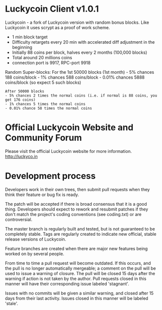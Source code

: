 Luckycoin Client v1.0.1
=======================

Luckycoin - a fork of Luckycoin version with random bonus blocks. Like Luckycoin it uses scrypt as a proof of work scheme.

   - 1 min block target
   - Difficulty retargets every 20 min with accelerated diff adjustment in the beginning
   - Initially 88 coins per block, halves every 2 months (100,000 blocks)
   - Total around 20 millions coins
   - connection port is 9917, RPC-port 9918

   Random Super-blocks:
    For the 1st 50000 blocks (1st month)
    - 5% chances 188 coins/block
    - 1% chances 588 coins/block
    - 0.01% chances 5888 coins/block (so expect 5 such blocks)

    After 50000 blocks
    - 5% chances 2 times the normal coins (i.e. if normal is 88 coins, you get 176 coins)
    - 1% chances 5 times the normal coins
    - 0.01% chance 58 times the normal coins


Official Luckycoin Website and Community Forum
==================================

Please visit the official Luckycoin website for more information.
http://luckyco.in


Development process
===================

Developers work in their own trees, then submit pull requests when
they think their feature or bug fix is ready.

The patch will be accepted if there is broad consensus that it is a
good thing.  Developers should expect to rework and resubmit patches
if they don't match the project's coding conventions (see coding.txt)
or are controversial.

The master branch is regularly built and tested, but is not guaranteed
to be completely stable. Tags are regularly created to indicate new
official, stable release versions of Luckycoin.

Feature branches are created when there are major new features being
worked on by several people.

From time to time a pull request will become outdated. If this occurs, and
the pull is no longer automatically mergeable; a comment on the pull will
be used to issue a warning of closure. The pull will be closed 15 days
after the warning if action is not taken by the author. Pull requests closed
in this manner will have their corresponding issue labeled 'stagnant'.

Issues with no commits will be given a similar warning, and closed after
15 days from their last activity. Issues closed in this manner will be 
labeled 'stale'. 
